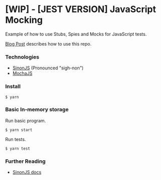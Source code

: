 # [WIP] - [JEST VERSION] JavaScript Mocking

Example of how to use Stubs, Spies and Mocks for JavaScript tests.

[Blog Post](https://www.harrymt.com/blog/2018/04/11/stubs-spies-and-mocks-in-js.html) describes how to use this repo.

### Technologies

- [SinonJS](http://sinonjs.org/) (Pronounced "sigh-non")
- [MochaJS](http://mochajs.org)

### Install

```
$ yarn
```


### Basic In-memory storage

Run basic program.

```
$ yarn start
```

Run tests.

```
$ yarn test
```


### Further Reading

- [SinonJS docs](http://sinonjs.org/)
